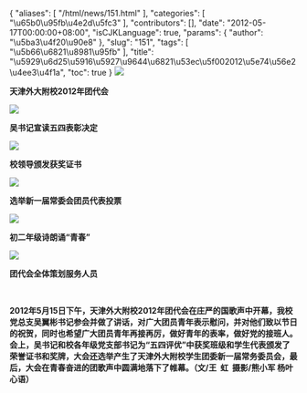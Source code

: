 {
    "aliases": [
        "/html/news/151.html"
    ],
    "categories": [
        "\u65b0\u95fb\u4e2d\u5fc3"
    ],
    "contributors": [],
    "date": "2012-05-17T00:00:00+08:00",
    "isCJKLanguage": true,
    "params": {
        "author": "\u5ba3\u4f20\u90e8"
    },
    "slug": "151",
    "tags": [
        "\u5b66\u6821\u8981\u95fb"
    ],
    "title": "\u5929\u6d25\u5916\u5927\u9644\u6821\u53ec\u5f002012\u5e74\u56e2\u4ee3\u4f1a",
    "toc": true
}
**![](https://cdn.tfls.online/mirror/full/360b19d685d36461cc9d1b49da094fe0e003c2df.jpg)**

**天津外大附校2012年团代会**

**![](https://cdn.tfls.online/mirror/full/a469a3e1decfa69dea14ea4156b334d816b2cadc.jpg)**

**吴书记宣读五四表彰决定**

**![](https://cdn.tfls.online/mirror/full/0a5098ec43ba74d67d8565f1992969060ea04751.jpg)**

**校领导颁发获奖证书**

**![](https://cdn.tfls.online/mirror/full/1d265a8562331590ceb1339a230f2eafb7cf8256.jpg)**

**选举新一届常委会团员代表投票**

**![](https://cdn.tfls.online/mirror/full/400bbb87217cf36b5c4ce7aab39397cebb01f42d.jpg)**

**初二年级诗朗诵“青春”**

**![](https://cdn.tfls.online/mirror/full/ece106a51f94277f19b1fe83f2d3863ccebb7f1e.jpg)**

**团代会全体策划服务人员**

 

**2012年5月15日下午，天津外大附校2012年团代会在庄严的国歌声中开幕，我校党总支吴翼彬书记参会并做了讲话，对广大团员青年表示慰问，并对他们致以节日的祝贺，同时也希望广大团员青年再接再厉，做好青年的表率，做好党的接班人。会上，吴书记和校各年级党支部书记为“五四评优”中获奖班级和学生代表颁发了荣誉证书和奖牌，大会还选举产生了天津外大附校学生团委新一届常务委员会，最后，大会在青春奋进的团歌声中圆满地落下了帷幕。（文/王  虹  摄影/熊小军 杨叶心语）**

